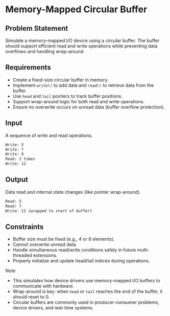 # Memory-Mapped Circular Buffer

## Problem Statement

Simulate a memory-mapped I/O device using a circular buffer. The buffer should support efficient read and write operations while preventing data overflows and handling wrap-around.

## Requirements

- Create a fixed-size circular buffer in memory.
- Implement `write()` to add data and `read()` to retrieve data from the buffer.
- Use `head` and `tail` pointers to track buffer positions.
- Support wrap-around logic for both read and write operations.
- Ensure no overwrite occurs on unread data (buffer overflow protection).

## Input

A sequence of write and read operations.

```bash
Write: 5
Write: 7
Write: 9
Read: 2 times
Write: 12
```

## Output

Data read and internal state changes (like pointer wrap-around).

```bash
Read: 5
Read: 7
Write: 12 (wrapped to start of buffer)

```

## Constraints

- Buffer size must be fixed (e.g., 4 or 8 elements).
- Cannot overwrite unread data.
- Handle simultaneous read/write conditions safely in future multi-threaded extensions.
- Properly initialize and update head/tail indices during operations.

> [!NOTE]
>
> - This simulates how device drivers use memory-mapped I/O buffers to communicate with hardware.
> - Wrap-around is key: when `head` or `tail` reaches the end of the buffer, it should reset to 0.
> - Circular buffers are commonly used in producer-consumer problems, device drivers, and real-time systems.
